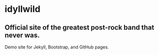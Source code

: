 # idyllwild
## Official site of the greatest post-rock band that never was.

Demo site for Jekyll, Bootstrap, and GitHub pages.
